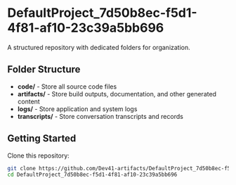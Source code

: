 # DefaultProject_7d50b8ec-f5d1-4f81-af10-23c39a5bb696
A structured repository with dedicated folders for organization.

## Folder Structure

- **code/** - Store all source code files
- **artifacts/** - Store build outputs, documentation, and other generated content
- **logs/** - Store application and system logs
- **transcripts/** - Store conversation transcripts and records

## Getting Started

Clone this repository:
```bash
git clone https://github.com/Dev41-artifacts/DefaultProject_7d50b8ec-f5d1-4f81-af10-23c39a5bb696
cd DefaultProject_7d50b8ec-f5d1-4f81-af10-23c39a5bb696
```
